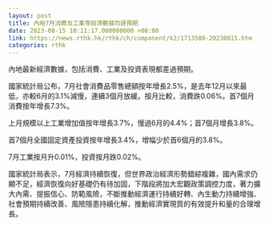 ```yaml
---
layout: post
title: 內地7月消費及工業等經濟數據均遜預期
date: 2023-08-15 10:11:17.000000000 +08:00
link: https://news.rthk.hk/rthk/ch/component/k2/1713508-20230815.htm
categories: rthk
---
```


內地最新經濟數據，包括消費、工業及投資表現都差過預期。

國家統計局公布，7月社會消費品零售總額按年增長2.5%，是去年12月以來最低，亦較6月的3.1%減慢，連續3個月放緩。按月比較，消費跌0.06%。首7個月消費按年增長7.3%。

上月規模以上工業增加值按年增長3.7%，慢過6月的4.4%；首7個月增長3.8%。

首7個月全國固定資產投資按年增長3.4%，增幅少於首6個月的3.8%。

7月工業按月升0.01%，投資按月跌0.02%。

國家統計局表示，7月經濟持續恢復，但世界政治經濟形勢錯綜複雜，國內需求仍顯不足，經濟恢復向好基礎仍有待加固，下階段將加大宏觀政策調控力度，著力擴大內需、提振信心、防範風險，不斷推動經濟運行持續好轉、內生動力持續增強、社會預期持續改善、風險隱患持續化解，推動經濟實現質的有效提升和量的合理增長。
